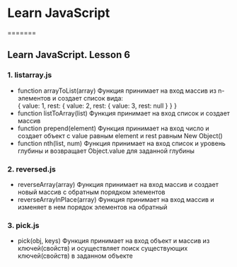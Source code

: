 # Learn JavaScript
=======
## Learn JavaScript. Lesson 6

### 1. listarray.js
* function arrayToList(array)
 Функция принимает на вход массив из n-элементов и создает список вида:  
 {   value: 1,   rest: {     value: 2,     rest: {       value: 3,       rest: null     }   } }
* function listToArray(list)
 Функция принимает на вход список и создает массив
* function prepend(element)
 Функция принимает на вход число и создает объект с value равным element и rest равным New Object()
* function nth(list, num)
 Функция принимает на вход список и уровень глубины и возвращает Object.value для заданной глубины
### 2. reversed.js
* reverseArray(array)
 Функция принимает на вход массив и создает новый массив с обратным порядком элементов
* reverseArrayInPlace(array)
 Функция принимает на вход массив и изменяет в нем порядок элементов на обратный
### 3. pick.js
* pick(obj, keys)
 Функция принимает на вход объект и массив из ключей(свойств) и осуществляет поиск существующих ключей(свойств) в заданном объекте
